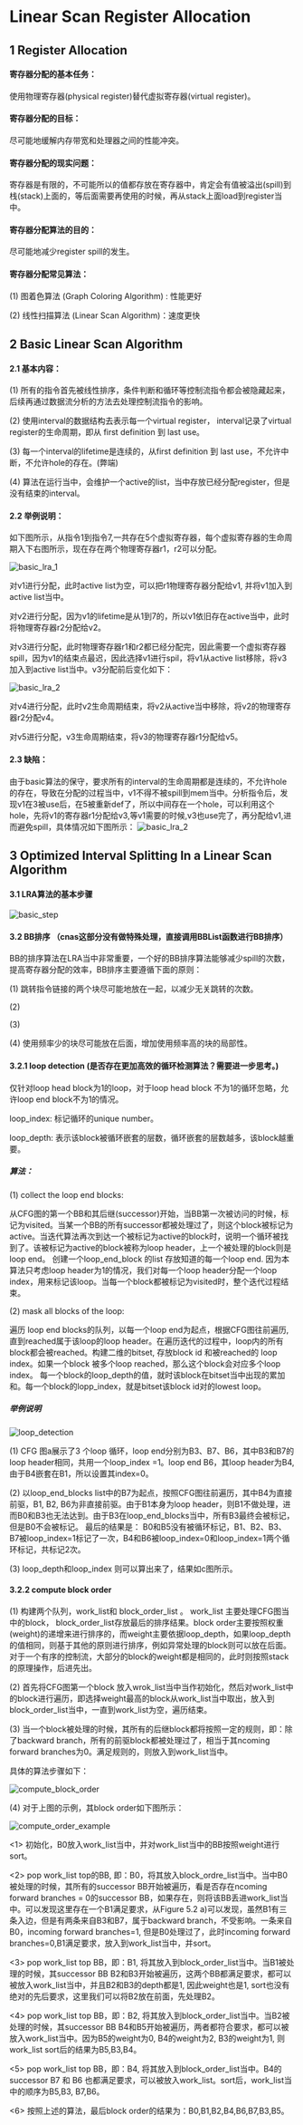 # Linear Scan Register Allocation

## 1 Register Allocation

#### 寄存器分配的基本任务：
使用物理寄存器(physical register)替代虚拟寄存器(virtual register)。

#### 寄存器分配的目标：
尽可能地缓解内存带宽和处理器之间的性能冲突。

#### 寄存器分配的现实问题：
寄存器是有限的，不可能所以的值都存放在寄存器中，肯定会有值被溢出(spill)到栈(stack)上面的，等后面需要再使用的时候，再从stack上面load到register当中。

#### 寄存器分配算法的目的：
尽可能地减少register spill的发生。

#### 寄存器分配常见算法：
(1) 图着色算法 (Graph Coloring Algorithm) : 性能更好

(2) 线性扫描算法 (Linear Scan Algorithm)：速度更快

## 2 Basic Linear Scan Algorithm
#### 2.1 基本内容：
(1) 所有的指令首先被线性排序，条件判断和循环等控制流指令都会被隐藏起来，后续再通过数据流分析的方法去处理控制流指令的影响。

(2) 使用interval的数据结构去表示每一个virtual register， interval记录了virtual register的生命周期，即从 first definition 到 last use。

(3) 每一个interval的lifetime是连续的，从first definition 到 last use，不允许中断，不允许hole的存在。(弊端)

(4) 算法在运行当中，会维护一个active的list，当中存放已经分配register，但是没有结束的interval。
#### 2.2 举例说明：
如下图所示，从指令1到指令7,一共存在5个虚拟寄存器，每个虚拟寄存器的生命周期入下右图所示，现在存在两个物理寄存器r1，r2可以分配。

![basic_lra_1](https://github.com/EchoWangHF/Blogs/blob/master/lra/basic_lra_1.png)

对v1进行分配，此时active list为空，可以把r1物理寄存器分配给v1, 并将v1加入到active list当中。

对v2进行分配，因为v1的lifetime是从1到7的，所以v1依旧存在active当中，此时将物理寄存器r2分配给v2。

对v3进行分配，此时物理寄存器r1和r2都已经分配完，因此需要一个虚拟寄存器spill，因为v1的结束点最迟，因此选择v1进行spil，将v1从active list移除，将v3加入到active list当中。v3分配前后变化如下：

![basic_lra_2](https://github.com/EchoWangHF/Blogs/blob/master/lra/basic_lra_2.png)

对v4进行分配，此时v2生命周期结束，将v2从active当中移除，将v2的物理寄存器r2分配v4。

对v5进行分配，v3生命周期结束，将v3的物理寄存器r1分配给v5。
#### 2.3 缺陷：
由于basic算法的保守，要求所有的interval的生命周期都是连续的，不允许hole的存在，导致在分配的过程当中，v1不得不被spill到mem当中。分析指令后，发现v1在3被use后，在5被重新def了，所以中间存在一个hole，可以利用这个hole，先将v1的寄存器r1分配给v3,等v1需要的时候,v3也use完了，再分配给v1,进而避免spill，具体情况如下图所示：
![basic_lra_2](https://github.com/EchoWangHF/Blogs/blob/master/lra/basic_lra_3.png)

## 3 Optimized Interval Splitting In a Linear Scan Algorithm

#### 3.1 LRA算法的基本步骤
![basic_step](https://github.com/EchoWangHF/Blogs/blob/master/lra/basic_step.png)

#### 3.2 BB排序 （cnas这部分没有做特殊处理，直接调用BBList函数进行BB排序）
BB的排序算法在LRA当中非常重要，一个好的BB排序算法能够减少spill的次数，提高寄存器分配的效率，BB排序主要遵循下面的原则：

(1) 跳转指令链接的两个块尽可能地放在一起，以减少无关跳转的次数。

(2) 

(3) 

(4) 使用频率少的块尽可能放在后面，增加使用频率高的块的局部性。

#### 3.2.1 loop detection (是否存在更加高效的循环检测算法？需要进一步思考。)

仅针对loop head block为1的loop，对于loop head block 不为1的循环忽略，允许loop end block不为1的情况。

loop_index: 标记循环的unique number。

loop_depth: 表示该block被循环嵌套的层数，循环嵌套的层数越多，该block越重要。

##### 算法：

(1) collect the loop end blocks:

从CFG图的第一个BB和其后继(successor)开始，当BB第一次被访问的时候，标记为visited。当某一个BB的所有successor都被处理过了，则这个block被标记为active。当迭代算法再次到达一个被标记为active的block时，说明一个循环被找到了。该被标记为active的block被称为loop header，上一个被处理的block则是loop end。 创建一个loop_end_block 的list 存放知道的每一个loop end. 因为本算法只考虑loop header为1的情况，我们对每一个loop header分配一个loop index，用来标记该loop。当每一个block都被标记为visited时，整个迭代过程结束。

(2) mask all blocks of the loop:

遍历 loop end blocks的队列，以每一个loop end为起点，根据CFG图往前遍历,直到reached属于该loop的loop header。在遍历迭代的过程中，loop内的所有block都会被reached。构建二维的bitset, 存放block id 和被reached的 loop index。如果一个block 被多个loop reached，那么这个block会对应多个loop index。 每一个block的loop_depth的值，就时该block在bitset当中出现的累加和。每一个block的lopp_index，就是bitset该block id对的lowest loop。

##### 举例说明

![loop_detection](https://github.com/EchoWangHF/Blogs/blob/master/lra/loop_dete.PNG)

(1) CFG 图a展示了3 个loop 循环，loop end分别为B3、B7、B6，其中B3和B7的loop header相同，共用一个loop_index =1。loop end B6，其loop header为B4, 由于B4嵌套在B1，所以设置其index=0。

(2) 以loop_end_blocks list中的B7为起点，按照CFG图往前遍历，其中B4为直接前驱，B1, B2, B6为非直接前驱。由于B1本身为loop header，则B1不做处理，进而B0和B3也无法达到。由于B3在loop_end_blocks当中，所有B3最终会被标记，但是B0不会被标记。 最后的结果是： B0和B5没有被循环标记，B1、B2、B3、B7被loop_index=1标记了一次，B4和B6被loop_index=0和loop_index=1两个循环标记，共标记2次。

(3) loop_depth和loop_index 则可以算出来了，结果如c图所示。

#### 3.2.2 compute block order

(1) 构建两个队列，work_list和 block_order_list 。 work_list 主要处理CFG图当中的block， block_order_list存放最后的排序结果。block order主要按照权重(weight)的递增来进行排序的，而weight主要依据loop_depth，如果loop_depth的值相同，则基于其他的原则进行排序，例如异常处理的block则可以放在后面。对于一个有序的控制流，大部分的block的weight都是相同的，此时则按照stack的原理操作，后进先出。

(2) 首先将CFG图第一个block 放入wrok_list当中当作初始化，然后对work_list中的block进行遍历，即选择weight最高的block从work_list当中取出，放入到block_order_list当中，一直到work_list为空，遍历结束。

(3) 当一个block被处理的时候，其所有的后继block都将按照一定的规则，即：除了backward branch，所有的前驱block都被处理过了，相当于其ncoming forward branches为0。满足规则的，则放入到work_list当中。

具体的算法步骤如下：

![compute_block_order](https://github.com/EchoWangHF/Blogs/blob/master/lra/compute_block_order.JPG)

(4) 对于上图的示例，其block order如下图所示：

![compute_order_example](https://github.com/EchoWangHF/Blogs/blob/master/lra/block_order_1.PNG)

<1> 初始化，B0放入work_list当中，并对work_list当中的BB按照weight进行sort。

<2> pop work_list top的BB, 即：B0，将其放入block_ordre_list当中。当中B0被处理的时候，其所有的successor BB开始被遍历，看是否存在ncoming forward branches = 0的successor BB，如果存在，则将该BB丢进work_list当中。可以发现这里存在一个B1满足要求，从Figure 5.2 a)可以发现，虽然B1有三条入边，但是有两条来自B3和B7，属于backward branch，不受影响。一条来自B0，incoming forward branches=1, 但是B0处理过了，此时incoming forward branches=0,B1满足要求，放入到work_list当中，并sort。

<3> pop work_list top BB，即：B1, 将其放入到block_order_list当中。当B1被处理的时候，其successor BB B2和B3开始被遍历，这两个BB都满足要求，都可以被放入work_list当中，并且B2和B3的depth都是1, 因此weight也是1, sort也没有绝对的先后要求，这里我们可以将B2放在前面，先处理B2。

<4> pop work_list top BB，即：B2, 将其放入到block_order_list当中。当B2被处理的时候，其successor BB B4和B5开始被遍历，两者都符合要求，都可以被放入work_list当中。因为B5的weight为0, B4的weight为2, B3的weight为1, 则work_list sort后的结果为B5,B3,B4。

<5> pop work_list top BB，即：B4, 将其放入到block_order_list当中。B4的successor B7 和 B6 也都满足要求，可以被放入work_list。sort后，work_list当中的顺序为B5,B3, B7,B6。

<6> 按照上述的算法，最后block order的结果为：B0,B1,B2,B4,B6,B7,B3,B5。







